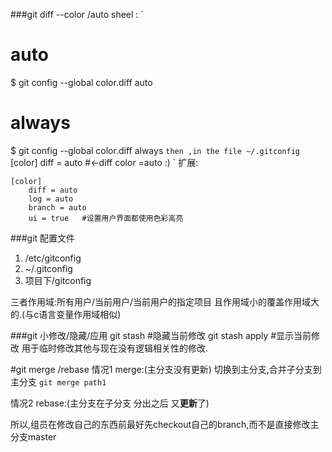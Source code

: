 ###git diff --color /auto
sheel :
`
# auto
$ git config --global color.diff auto
# always
$ git config --global color.diff always
`
then ,in the file ~/.gitconfig
`
[color]
	diff = auto     #<-diff color =auto :)
`
扩展:
```
[color]
	diff = auto
	log = auto
	branch = auto
	ui = true	#设置用户界面都使用色彩高亮
```
###git 配置文件 
1. /etc/gitconfig
2. ~/.gitconfig
3. 项目下/gitconfig

三者作用域:所有用户/当前用户/当前用户的指定项目
且作用域小的覆盖作用域大的.(与c语言变量作用域相似)

###git 小修改/隐藏/应用
git stash #隐藏当前修改
git stash apply #显示当前修改
用于临时修改其他与现在没有逻辑相关性的修改.

#git merge /rebase
情况1 merge:(主分支没有更新)
切换到主分支,合并子分支到主分支
`git merge path1`

情况2 rebase:(主分支在子分支 分出之后 又**更新**了)

所以,组员在修改自己的东西前最好先checkout自己的branch,而不是直接修改主分支master

